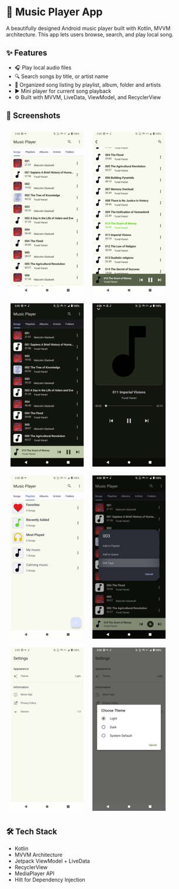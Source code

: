 # 🎵 Music Player App

A beautifully designed Android music player built with Kotlin, MVVM architecture. This app lets
users browse, search, and play local song.

## ✨ Features

- 🎧 Play local audio files
- 🔍 Search songs by title, or artist name
- 📜 Organized song listing by playlist, album, folder and artists
- ▶️ Mini player for current song playback
- ⚙️ Built with MVVM, LiveData, ViewModel, and RecyclerView

## 📱 Screenshots

<div style="display: flex; flex-wrap: wrap; justify-content: start;">
  <img src="screenshots/song_list_screen.png" style="width: 200px; margin: 12px;" />
  <img src="screenshots/highlight_song_screen.png" style="width: 200px; margin: 12px;" />
  <img src="screenshots/dark_songslist_screen.png" style="width: 200px; margin: 12px;" />
  <img src="screenshots/full_player_screen.png" style="width: 200px; margin: 12px;" />
  <img src="screenshots/playlist.png" style="width: 200px; margin: 12px;" />
  <img src="screenshots/song_action_dialog.png" style="width: 200px; margin: 12px;" />
  <img src="screenshots/settings_screen.png" style="width: 200px; margin: 12px;" />
  <img src="screenshots/theme_dialog.png" style="width: 200px; margin: 12px;" />
</div>



## 🛠️ Tech Stack

- Kotlin
- MVVM Architecture
- Jetpack ViewModel + LiveData
- RecyclerView
- MediaPlayer API
- Hilt for Dependency Injection

